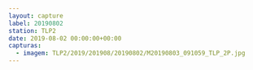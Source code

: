 ```yaml
---
layout: capture
label: 20190802
station: TLP2
date: 2019-08-02 00:00:00+00:00
capturas:
  - imagem: TLP2/2019/201908/20190802/M20190803_091059_TLP_2P.jpg
---
```

